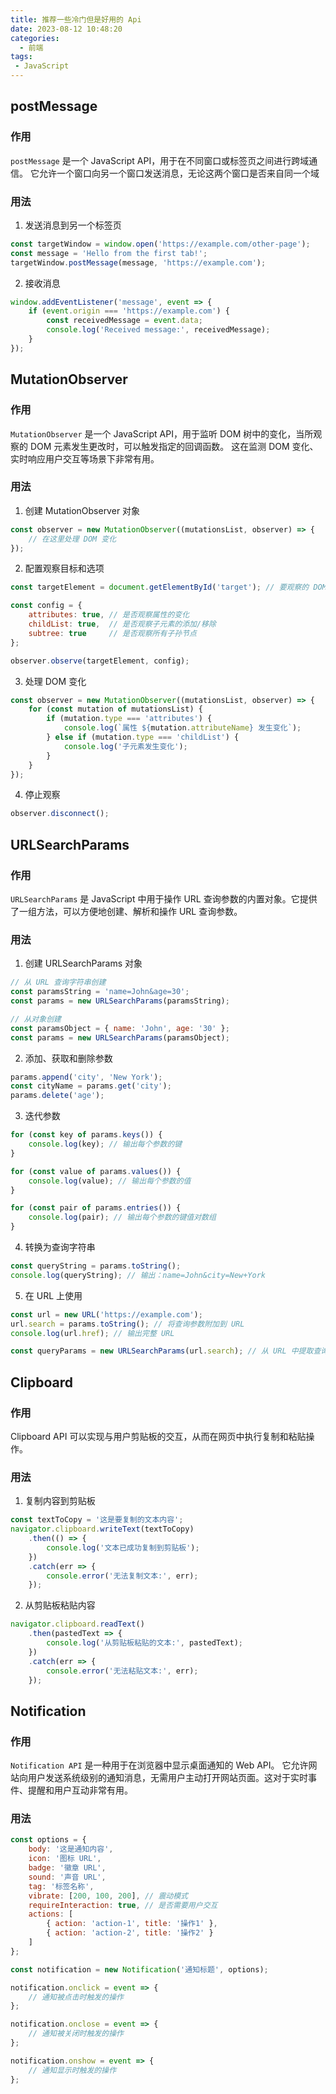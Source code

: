 ```yaml
---
title: 推荐一些冷门但是好用的 Api
date: 2023-08-12 10:48:20
categories: 
  - 前端
tags:
 - JavaScript
---
```


## postMessage

### 作用
`postMessage` 是一个 JavaScript API，用于在不同窗口或标签页之间进行跨域通信。
它允许一个窗口向另一个窗口发送消息，无论这两个窗口是否来自同一个域

### 用法

1. 发送消息到另一个标签页
```js
const targetWindow = window.open('https://example.com/other-page');
const message = 'Hello from the first tab!';
targetWindow.postMessage(message, 'https://example.com');
```
2. 接收消息
```js
window.addEventListener('message', event => {
    if (event.origin === 'https://example.com') {
        const receivedMessage = event.data;
        console.log('Received message:', receivedMessage);
    }
});
```

## MutationObserver

### 作用
`MutationObserver` 是一个 JavaScript API，用于监听 DOM 树中的变化，当所观察的 DOM 元素发生更改时，可以触发指定的回调函数。
这在监测 DOM 变化、实时响应用户交互等场景下非常有用。

### 用法
1. 创建 MutationObserver 对象
```js
const observer = new MutationObserver((mutationsList, observer) => {
    // 在这里处理 DOM 变化
});
```
2. 配置观察目标和选项
```js
const targetElement = document.getElementById('target'); // 要观察的 DOM 元素

const config = {
    attributes: true, // 是否观察属性的变化
    childList: true,  // 是否观察子元素的添加/移除
    subtree: true     // 是否观察所有子孙节点
};

observer.observe(targetElement, config);
```
3. 处理 DOM 变化
```js
const observer = new MutationObserver((mutationsList, observer) => {
    for (const mutation of mutationsList) {
        if (mutation.type === 'attributes') {
            console.log(`属性 ${mutation.attributeName} 发生变化`);
        } else if (mutation.type === 'childList') {
            console.log('子元素发生变化');
        }
    }
});
```
4. 停止观察
```js
observer.disconnect();

```

## URLSearchParams

### 作用
`URLSearchParams` 是 JavaScript 中用于操作 URL 查询参数的内置对象。它提供了一组方法，可以方便地创建、解析和操作 URL 查询参数。

### 用法
1. 创建 URLSearchParams 对象
```js
// 从 URL 查询字符串创建
const paramsString = 'name=John&age=30';
const params = new URLSearchParams(paramsString);

// 从对象创建
const paramsObject = { name: 'John', age: '30' };
const params = new URLSearchParams(paramsObject);
```
2. 添加、获取和删除参数
```js
params.append('city', 'New York');
const cityName = params.get('city');
params.delete('age');
```
3. 迭代参数
```js
for (const key of params.keys()) {
    console.log(key); // 输出每个参数的键
}

for (const value of params.values()) {
    console.log(value); // 输出每个参数的值
}

for (const pair of params.entries()) {
    console.log(pair); // 输出每个参数的键值对数组
}
```
4. 转换为查询字符串
```js
const queryString = params.toString();
console.log(queryString); // 输出：name=John&city=New+York
```
5. 在 URL 上使用
```js
const url = new URL('https://example.com');
url.search = params.toString(); // 将查询参数附加到 URL
console.log(url.href); // 输出完整 URL

const queryParams = new URLSearchParams(url.search); // 从 URL 中提取查询参数
```

## Clipboard

### 作用
Clipboard API 可以实现与用户剪贴板的交互，从而在网页中执行复制和粘贴操作。

### 用法
1. 复制内容到剪贴板
```js
const textToCopy = '这是要复制的文本内容';
navigator.clipboard.writeText(textToCopy)
    .then(() => {
        console.log('文本已成功复制到剪贴板');
    })
    .catch(err => {
        console.error('无法复制文本:', err);
    });
```
2. 从剪贴板粘贴内容
```js
navigator.clipboard.readText()
    .then(pastedText => {
        console.log('从剪贴板粘贴的文本:', pastedText);
    })
    .catch(err => {
        console.error('无法粘贴文本:', err);
    });
```

## Notification

### 作用
`Notification API` 是一种用于在浏览器中显示桌面通知的 Web API。
它允许网站向用户发送系统级别的通知消息，无需用户主动打开网站页面。这对于实时事件、提醒和用户互动非常有用。

### 用法
```js
const options = {
    body: '这是通知内容',
    icon: '图标 URL',
    badge: '徽章 URL',
    sound: '声音 URL',
    tag: '标签名称',
    vibrate: [200, 100, 200], // 震动模式
    requireInteraction: true, // 是否需要用户交互
    actions: [
        { action: 'action-1', title: '操作1' },
        { action: 'action-2', title: '操作2' }
    ]
};

const notification = new Notification('通知标题', options);

notification.onclick = event => {
    // 通知被点击时触发的操作
};

notification.onclose = event => {
    // 通知被关闭时触发的操作
};

notification.onshow = event => {
    // 通知显示时触发的操作
};

```
